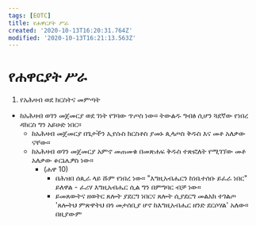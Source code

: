```yaml
---
tags: [EOTC]
title: የሐዋርያት ሥራ
created: '2020-10-13T16:20:31.764Z'
modified: '2020-10-13T16:21:13.563Z'
---
```


# የሐዋርያት ሥራ

1. የአሕዛብ ወደ ክርስትና መምጣት
  * ከአሕዛብ ወገን መጀመርያ ወደ ገነት የገባው ጥጦስ ነው። ትውልዱ ግብፅ ሲሆን ጓደኛው የነበረ ዳክርስ ግን አይሁድ ነበር።
	* ከአሕዛብ መጀመርያ በጌታችን ኢየሱስ ክርስቶስ ያመኑ ጲላጦስ ቅዱስ እና መቶ አለቃው  ናቸው።
	* ከአሕዛብ ወገን መጀመርያ አምኖ መጠመቁ በመጽሐፍ ቅዱስ ተጽፎለት የሚገኘው መቶ አለቃው ቆርኔሌዎስ ነው።
	  * (ሐዋ 10)
		* በሕዝበ ሰጲራ ላይ ሹም የነበረ ነው። "እግዚአብሔርን ከነቤተሰቡ ይፈራ ነበር" ይለዋል - ፈሪሃ እግዚአብሔር ሲል ግን በምግባር ብቻ ነው።
		* ይመጸውትና ዘወትር ጸሎት ያደርግ ነበርና ጸሎት ሲያደርግ መልአክ ተገልጦ 'ጸሎትህ ምጽዋትህ በጎ መታሰቢያ ሆኖ ከእግዚአብሔር ዘንድ ደርሶሃል' አለው። በዚያውም 

